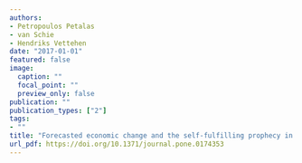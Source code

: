 ```yaml
---
authors:
- Petropoulos Petalas
- van Schie
- Hendriks Vettehen
date: "2017-01-01"
featured: false
image:
  caption: ""
  focal_point: ""
  preview_only: false
publication: ""
publication_types: ["2"]
tags:
- ""
title: "Forecasted economic change and the self-fulfilling prophecy in economic decision-making"
url_pdf: https://doi.org/10.1371/journal.pone.0174353
---
```

